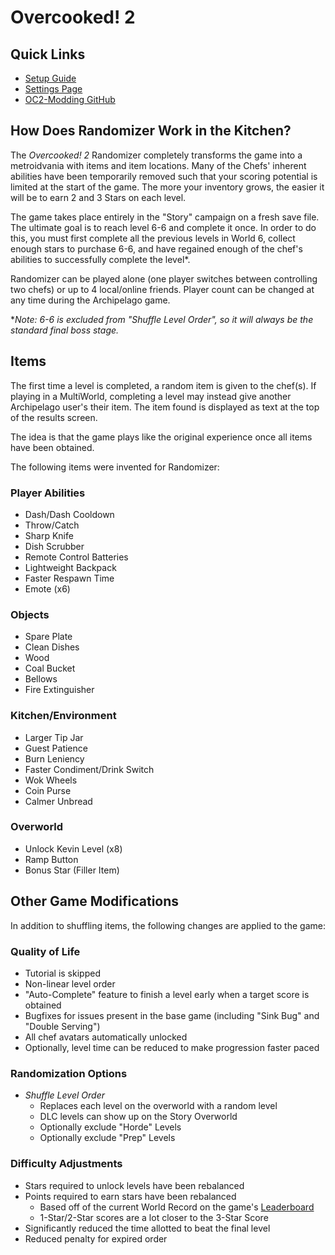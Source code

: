 # Overcooked! 2

## Quick Links
- [Setup Guide](../../../../tutorial/Overcooked!%202/setup/en)
- [Settings Page](../../../../games/Overcooked!%202/player-settings)
- [OC2-Modding GitHub](https://github.com/toasterparty/oc2-modding)

## How Does Randomizer Work in the Kitchen?

The *Overcooked! 2* Randomizer completely transforms the game into a metroidvania with items and item locations. Many of the Chefs' inherent abilities have been temporarily removed such that your scoring potential is limited at the start of the game. The more your inventory grows, the easier it will be to earn 2 and 3 Stars on each level.

The game takes place entirely in the "Story" campaign on a fresh save file. The ultimate goal is to reach level 6-6 and complete it once. In order to do this, you must first complete all the previous levels in World 6, collect enough stars to purchase 6-6, and have regained enough of the chef's abilities to successfully complete the level*.

Randomizer can be played alone (one player switches between controlling two chefs) or up to 4 local/online friends. Player count can be changed at any time during the Archipelago game.

**Note: 6-6 is excluded from "Shuffle Level Order", so it will always be the standard final boss stage.*

## Items

The first time a level is completed, a random item is given to the chef(s). If playing in a MultiWorld, completing a level may instead give another Archipelago user's their item. The item found is displayed as text at the top of the results screen.

The idea is that the game plays like the original experience once all items have been obtained.

The following items were invented for Randomizer:

### Player Abilities
- Dash/Dash Cooldown
- Throw/Catch
- Sharp Knife
- Dish Scrubber 
- Remote Control Batteries
- Lightweight Backpack
- Faster Respawn Time
- Emote (x6)

### Objects
- Spare Plate
- Clean Dishes
- Wood
- Coal Bucket
- Bellows
- Fire Extinguisher

### Kitchen/Environment
- Larger Tip Jar
- Guest Patience
- Burn Leniency
- Faster Condiment/Drink Switch
- Wok Wheels
- Coin Purse
- Calmer Unbread

### Overworld
- Unlock Kevin Level (x8)
- Ramp Button
- Bonus Star (Filler Item)

## Other Game Modifications

In addition to shuffling items, the following changes are applied to the game:

### Quality of Life
- Tutorial is skipped
- Non-linear level order
- "Auto-Complete" feature to finish a level early when a target score is obtained
- Bugfixes for issues present in the base game (including "Sink Bug" and "Double Serving")
- All chef avatars automatically unlocked
- Optionally, level time can be reduced to make progression faster paced

### Randomization Options

- *Shuffle Level Order*
    - Replaces each level on the overworld with a random level
    - DLC levels can show up on the Story Overworld
    - Optionally exclude "Horde" Levels
    - Optionally exclude "Prep" Levels

### Difficulty Adjustments
- Stars required to unlock levels have been rebalanced
- Points required to earn stars have been rebalanced
    - Based off of the current World Record on the game's [Leaderboard](https://overcooked.greeny.dev)
    - 1-Star/2-Star scores are a lot closer to the 3-Star Score
- Significantly reduced the time allotted to beat the final level
- Reduced penalty for expired order
